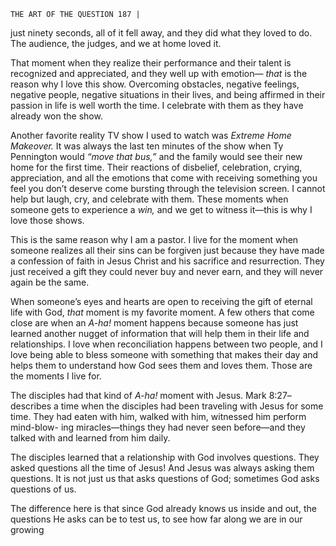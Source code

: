 ```
THE ART OF THE QUESTION 187 |
```
just ninety seconds, all of it fell away, and they did what they loved to do. The
audience, the judges, and we at home loved it.

That moment when they realize their performance and their talent is
recognized and appreciated, and they well up with emotion— _that_ is the reason
why I love this show. Overcoming obstacles, negative feelings, negative people,
negative situations in their lives, and being affirmed in their passion in life is well
worth the time. I celebrate with them as they have already won the show.

Another favorite reality TV show I used to watch was _Extreme Home
Makeover._ It was always the last ten minutes of the show when Ty Pennington
would _“move that bus,”_ and the family would see their new home for the first
time. Their reactions of disbelief, celebration, crying, appreciation, and all the
emotions that come with receiving something you feel you don’t deserve come
bursting through the television screen. I cannot help but laugh, cry, and celebrate
with them. These moments when someone gets to experience a _win,_ and we get
to witness it—this is why I love those shows.

This is the same reason why I am a pastor. I live for the moment when
someone realizes all their sins can be forgiven just because they have made a
confession of faith in Jesus Christ and his sacrifice and resurrection. They just
received a gift they could never buy and never earn, and they will never again
be the same.

When someone’s eyes and hearts are open to receiving the gift of eternal
life with God, _that_ moment is my favorite moment. A few others that come close
are when an _A-ha!_ moment happens because someone has just learned another
nugget of information that will help them in their life and relationships. I love
when reconciliation happens between two people, and I love being able to bless
someone with something that makes their day and helps them to understand
how God sees them and loves them. Those are the moments I live for.

The disciples had that kind of _A-ha!_ moment with Jesus. Mark 8:27–
describes a time when the disciples had been traveling with Jesus for some time.
They had eaten with him, walked with him, witnessed him perform mind-blow-
ing miracles—things they had never seen before—and they talked with and
learned from him daily.

The disciples learned that a relationship with God involves questions.
They asked questions all the time of Jesus! And Jesus was always asking them
questions. It is not just us that asks questions of God; sometimes God asks
questions of us.

The difference here is that since God already knows us inside and out, the
questions He asks can be to test us, to see how far along we are in our growing
